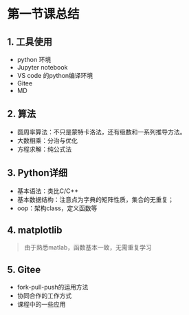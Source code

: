 # 第一节课总结
## 1. 工具使用
* python 环境
* Jupyter notebook
* VS code 的python编译环境
* Gitee
* MD
## 2. 算法
* 圆周率算法：不只是蒙特卡洛法，还有级数和一系列推导方法。
* 大数相乘：分治与优化
* 方程求解：纯公式法
## 3. Python详细
* 基本语法：类比C/C++
* 基本数据结构：注意点为字典的矩阵性质，集合的无重复；
* oop：架构class，定义函数等
## 4. matplotlib
> 由于熟悉matlab，函数基本一致，无需重复学习
## 5. Gitee
* fork-pull-push的运用方法
* 协同合作的工作方式
* 课程中的一些应用